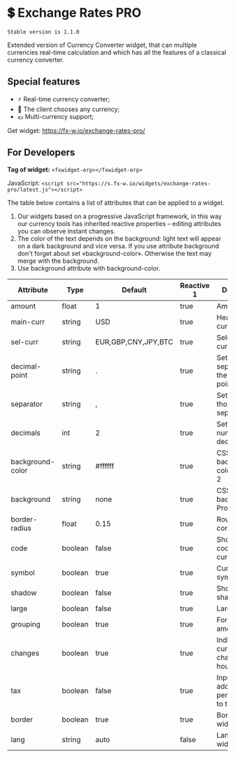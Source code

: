 # 💲 Exchange Rates PRO

    Stable version is 1.1.0
    
Extended version of Currency Converter widget, that can multiple currencies real-time calculation and which has all the features of a classical currency converter.

## Special features

* ⚡ Real-time currency converter;
* 🤑 The client chooses any currency;
* 💶 Multi-currency support;

Get widget: https://fx-w.io/exchange-rates-pro/

## For Developers

**Tag of widget:** `<fxwidget-erp></fxwidget-erp>`

JavaScript: `<script src="https://s.fx-w.io/widgets/exchange-rates-pro/latest.js"></script>`

The table below contains a list of attributes that can be applied to a widget.

1. Our widgets based on a progressive JavaScript framework, in this way our currency tools has inherited reactive properties – editing attributes you can observe instant changes.
2. The color of the text depends on the background: light text will appear on a dark background and vice versa. If you use attribute background don't forget about set «background-color». Otherwise the text may merge with the background.
3. Use background attribute with background-color.

|Attribute|Type|Default|Reactive 1|Description|
|--- |--- |--- |--- |--- |
|amount|float|1|true|Amount.|
|main-curr|string|USD|true|Head currency.|
|sel-curr|string|EUR,GBP,CNY,JPY,BTC|true|Selected currencies.|
|decimal-point|string|.|true|Sets the separator for the decimal point.|
|separator|string|,|true|Sets the thousands separator.|
|decimals|int|2|true|Sets the number of decimal points.|
|background-color|string|#ffffff|true|CSS background-color Property. 2|
|background|string|none|true|CSS background Property. 3|
|border-radius|float|0.15|true|Rounded corners.|
|code|boolean|false|true|Show ISO code of currency only.|
|symbol|boolean|true|true|Currency symbol.|
|shadow|boolean|false|true|Show widget shadow.|
|large|boolean|false|true|Large widget.|
|grouping|boolean|true|true|Format amount.|
|changes|boolean|true|true|Indicator of currency rates changes in 24 hours.|
|tax|boolean|false|true|Input form: adding as a percentage/tax to the amount.|
|border|boolean|true|true|Border of widget.|
|lang|string|auto|false|Language of widget.|
